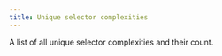 ```yaml
---
title: Unique selector complexities
---
```


A list of all unique selector complexities and their count.
